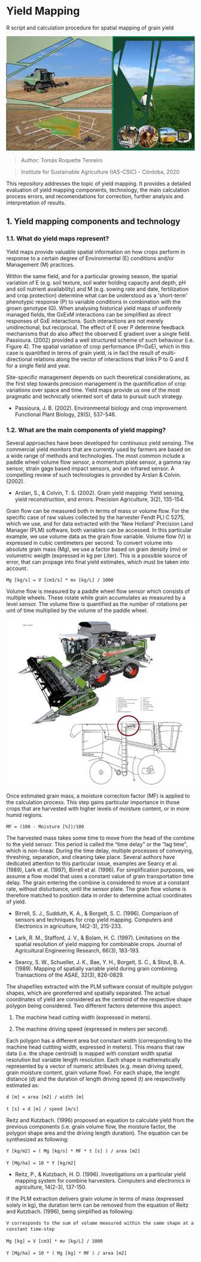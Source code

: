# Yield Mapping 
R script and calculation procedure for spatial mapping of grain yield

![Image description](CoverYM.jpg)

> Author: Tomás Roquette Tenreiro

> Institute for Sustainable Agriculture (IAS-CSIC) - Córdoba, 2020

This repository addresses the topic of yield mapping. It provides a detailed evaluation of yield mapping components, technology, the main calculation process errors, and recomendations for correction, further analysis and interpretation of results. 

## 1. Yield mapping components and technology 

### 1.1. What do yield maps represent?

Yield maps provide valuable spatial information on how crops perform in response to a certain degree of Environmental (E) conditions and/or Management (M) practices. 

Within the same field, and for a particular growing season, the spatial variation of E (e.g. soil texture, soil water holding capacity and depth, pH and soil nutrient availability) and M (e.g. sowing rate and date, fertilization and crop protection) determine what can be understood as a 'short-term' phenotypic response (P) to variable conditions in combination with the grown genotype (G). When analysing historical yield maps of uniformly managed fields, the GxExM interactions can be simplified as direct responses of GxE interactions. Such  interactions are not merely unidirectional, but reciprocal. The effect of E over P determine feedback mechanisms that do also affect the observed E gradient over a single field. Passioura. (2002) provided a well structured scheme of such behaviour (i.e. Figure 4). The spatial variation of crop performance (P=GxE), which in this case is quantified in terms of grain yield, is in fact the result of multi-directional relations along the vector of interactions that links P to G and E for a single field and year. 

Site-specific management depends on such theoretical considerations, as the first step towards precision management is the quantification of crop variations over space and time. Yield maps provide us one of the most pragmatic and technically oriented sort of data to pursuit such strategy. 

- Passioura, J. B. (2002). Environmental biology and crop improvement. Functional Plant Biology, 29(5), 537-546.

### 1.2. What are the main components of yield mapping?

Several approaches have been developed for continuous yield sensing. The commercial yield monitors that are currently used by farmers are based on a wide range of methods and technologies. The most common include a paddle wheel volume flow sensor, a momentum plate sensor, a gamma ray sensor, strain gage based impact sensors, and an infrared sensor. A compelling review of such technologies is provided by Arslan & Colvin. (2002). 

- Arslan, S., & Colvin, T. S. (2002). Grain yield mapping: Yield sensing, yield reconstruction, and errors. Precision Agriculture, 3(2), 135-154.

Grain flow can be measured both in terms of mass or volume flow. For the specific case of raw values collected by the harvester Fendt PLI C 5275, which we use, and for data extracted with the 'New Holland' Precision Land Manager (PLM) software, both variables can be accessed. In this particular example, we use volume data as the grain flow variable. Volume flow (V) is expressed in cubic centimeters per second. To convert volume into absolute grain mass (Mg), we use a factor based on grain density (mv) or volumetric weigth (expressed in kg per Liter). This is a possible source of error, that can propage into final yield estimates, which must be taken into account. 

```{r}
Mg [kg/s] = V [cm3/s] * mv [kg/L] / 1000 
```

Volume flow is measured by a paddle wheel flow sensor which consists of multiple wheels. These rotate while grain accumulates as measured by a level sensor. The volume flow is quantified as the number of rotations per unit of time multiplied by the volume of the paddle wheel. 

![Image description](Fendt.Combine.jpg)

Once estimated grain mass, a moisture correction factor (MF) is applied to the calculation process. This step gains particular importance in those crops that are harvested with higher levels of moisture content, or in more humid regions. 

```{r}
MF = (100 - Moisture [%])/100
```
The harvested mass takes some time to move from the head of the combine to the yield sensor. This period is called the “time delay” or the “lag time", which is non-linear. During the time delay, multiple processes of conveying, threshing, separation, and cleaning take place. Several authors have dedicated attention to this particular issue, examples are Searcy et al. (1989), Lark et al. (1997), Birrell et al. (1996). For simplification purposes, we assume a flow model that uses a constant value of grain transportation time delay. The grain entering the combine is considered to move at a constant rate, without disturbance, until the sensor plate. The grain flow volume is therefore matched to position data in order to determine actual coordinates of yield. 

- Birrell, S. J., Sudduth, K. A., & Borgelt, S. C. (1996). Comparison of sensors and techniques for crop yield mapping. Computers and Electronics in agriculture, 14(2-3), 215-233.

- Lark, R. M., Stafford, J. V., & Bolam, H. C. (1997). Limitations on the spatial resolution of yield mapping for combinable crops. Journal of Agricultural Engineering Research, 66(3), 183-193.

- Searcy, S. W., Schueller, J. K., Bae, Y. H., Borgelt, S. C., & Stout, B. A. (1989). Mapping of spatially variable yield during grain combining. Transactions of the ASAE, 32(3), 826-0829.

The shapefiles extracted with the PLM software consist of multiple polygon shapes, which are georeferred and spatially separated. The actual coordinates of yield are considered as the centroid of the respective shape polygon being considered. Two different factors determine this aspect:

1) The machine head cutting width (expressed in meters).

2) The machine driving speed (expressed in meters per second). 

Each polygon has a different area but constant width (corresponding to the machine head cuttting width, expressed in meters). This means that raw data (i.e. the shape centroid) is mapped with constant width spatial resolution but variable length resolution. Each shape is mathematically represented by a vector of numeric attributes (e.g. mean driving speed, grain moisture content, grain volume flow). For each shape, the  lenght distance (d) and the duration of length driving speed (t) are respectivelly estimated as:

```{r}
d [m] = area [m2] / width [m]

t [s] = d [m] / speed [m/s] 
```

Reitz and Kutzbach. (1996) proposed an equation to calculate yield from the previous components (i.e. grain volume flow, the moisture factor, the polygon shape area and the driving length duration). The equation can be synthesized as following:

```{r}
Y [kg/m2] = ( Mg [kg/s] * MF * t [s] ) / area [m2]

Y [Mg/ha] = 10 * Y [kg/m2]
```

 - Reitz, P., & Kutzbach, H. D. (1996). Investigations on a particular yield mapping system for combine harvesters. Computers and electronics in agriculture, 14(2-3), 137-150.
 
If the PLM extraction delivers grain volume in terms of mass (expressed solely in kg), the duration term can be removed from the equation of Reitz and Kutzbach. (1996), being simplified as following: 

```{r}
V corresponds to the sum of volume measured within the same shape at a constant time-step

Mg [kg] = V [cm3] * mv [kg/L] / 1000 

Y [Mg/ha] = 10 * ( Mg [kg] * MF ) / area [m2]
```
